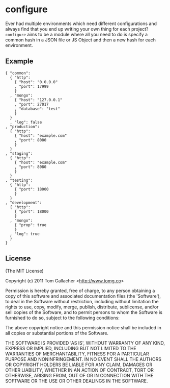 # configure

Ever had multiple environments which need different configurations
and always find that you end up writing your own thing for each project? 
`configure` aims to be a module where all you need to do is specify a 
common hash in a JSON file or JS Object and then a new hash for each 
environment.

## Example
```
{ "common":
  { "http":
    { "host": "0.0.0.0"
    , "port": 17999
    }
  , "mongo":
    { "host": "127.0.0.1"
    , "port": 27017
    , "database": "test"
    }
  }
  , "log": false
, "production":
  { "http":
    { "host": "example.com"
    , "port": 8080
    }
  }
, "staging":
  { "http":
    { "host": "example.com"
    , "port": 8080
    }
  }
, "testing":
  { "http":
    { "port": 18000
    }
  }
, "development":
  { "http":
    { "port": 18000
    }
  , "mongo":
    { "prop": true
    }
  , "log": true
  }
}
```

## License

(The MIT License)

Copyright (c) 2011 Tom Gallacher &lt;<http://www.tomg.co>&gt;

Permission is hereby granted, free of charge, to any person obtaining
a copy of this software and associated documentation files (the
'Software'), to deal in the Software without restriction, including
without limitation the rights to use, copy, modify, merge, publish,
distribute, sublicense, and/or sell copies of the Software, and to
permit persons to whom the Software is furnished to do so, subject to
the following conditions:

The above copyright notice and this permission notice shall be
included in all copies or substantial portions of the Software.

THE SOFTWARE IS PROVIDED 'AS IS', WITHOUT WARRANTY OF ANY KIND,
EXPRESS OR IMPLIED, INCLUDING BUT NOT LIMITED TO THE WARRANTIES OF
MERCHANTABILITY, FITNESS FOR A PARTICULAR PURPOSE AND NONINFRINGEMENT.
IN NO EVENT SHALL THE AUTHORS OR COPYRIGHT HOLDERS BE LIABLE FOR ANY
CLAIM, DAMAGES OR OTHER LIABILITY, WHETHER IN AN ACTION OF CONTRACT,
TORT OR OTHERWISE, ARISING FROM, OUT OF OR IN CONNECTION WITH THE
SOFTWARE OR THE USE OR OTHER DEALINGS IN THE SOFTWARE.
